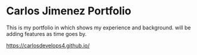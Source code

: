 # Carlos Jimenez Portfolio

This is my portfolio in which shows my experience and background. 
will be adding features as time goes by.



https://carlosdevelops4.github.io/
